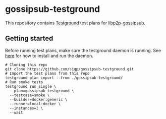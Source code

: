 # gossipsub-testground

This repository contains [Testground](https://github.com/testground/testground) test plans for [libp2p-gossipsub](https://github.com/libp2p/rust-libp2p/tree/master/protocols/gossipsub).

## Getting started

Before running test plans, make sure the testground daemon is running. See [here](https://docs.testground.ai/getting-started) for how to install and run the daemon.

```shell
# Cloning this repo
git clone https://github.com/sigp/gossipsub-testground.git
# Import the test plans from this repo
testground plan import --from ./gossipsub-testground/
# Run smoke tests
testground run single \
  --plan=gossipsub-testground \
  --testcase=smoke \
  --builder=docker:generic \
  --runner=local:docker \
  --instances=3 \
  --wait
```
